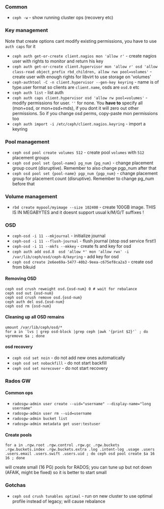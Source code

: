 ### Common

* `ceph -w` - show running cluster ops (recovery etc)


### Key management

Note that create options cant modify existing permissions, you have to use `auth caps` for it

* `ceph auth get-or-create client.nagios mon 'allow r'` - create nagios user with rights to monitor and return his key
* `ceph auth get-or-create client.hypervisor mon 'allow r' osd 'allow class-read object_prefix rbd_children, allow rwx pool=volumes'` - create user with enough rights for libvirt to use storage on 'volumes'
* `ceph-authtool -C -n client.hypervisor --gen-key keyring` - name is of type.user format so clients are `client.name`, osds are `osd.0` etc
* `ceph auth list` - list auth
* `ceph auth caps client.hypervisor osd 'allow rw pool=volumes'` - modify permissions for user. `''` for none. You **have to** specify all (mon+osd, or mon+osd+mds), if you dont it will zero out other permissions. So if you change osd perms, copy-paste mon permissions too
* `ceph auth import -i /etc/ceph/client.nagios.keyring` - import a keyring

### Pool management

* `ceph osd pool create volumes 512` - create pool `volumes` with `512` placement groups
* `ceph osd pool set {pool-name} pg_num {pg_num}` - change placement group count (disruptive). Remember to also change pgp_num after that
* `ceph osd pool set {pool-name} pgp_num {pgp_num}` - change placement group for placement count (disruptive). Remember to change pg_num before that


### Volume management

* `rbd create mypool/myimage --size 102400` - create 100GB image. THIS IS IN MEGABYTES and it doesnt support usual k/M/G/T suffixes
!


### OSD

* `ceph-osd -i 11 --mkjournal` - initialize journal
* `ceph-osd -i 11 --flush-journal` - flush journal (stop osd service first!)
* `ceph-osd -i 11 --mkfs --mkkey` - create fs and key for osd
* `ceph auth add osd.8  osd 'allow *' mon 'allow rwx' -i /var/lib/ceph/osd/ceph-8/keyring` - add key for osd
* `ceph osd create 2e6ee69a-5477-40b2-9eea-c675ef8ca2a3` - create osd from blkuid
#### Removing OSD

    ceph osd crush reweight osd.{osd-num} 0 # wait for rebalance
    ceph osd out {osd-num}
    ceph osd crush remove osd.{osd-num}
    ceph auth del osd.{osd-num}
    ceph osd rm {osd-num}

#### Cleaning up all OSD remains

    umount /var/lib/ceph/osd/*
    for a in `lvs | grep osd-block |grep ceph |awk '{print $2}'` ; do vgremove $a ; done

#### osd recovery

* `ceph osd set noin` - do not add new ones automatically
* `ceph osd set nobackfill` - do not start backfill
* `ceph osd set norecover` - do not start recovery

### Rados GW

#### Common ops

* `radosgw-admin user create --uid="username" --display-name="long username"`
* `radosgw-admin user rm --uid=username`
* `radosgw-admin bucket list`
* `radosgw-admin metadata get user:testuser`

#### Create pools
`for a in .rgw.root .rgw.control .rgw.gc .rgw.buckets .rgw.buckets.index .rgw.buckets.extra .log .intent-log .usage .users .users.email .users.swift .users.uid ; do ceph osd pool create $a 16 16 ; done`

will create small (16 PG) pools for RADOS; you can tune up but not down (AFAIK, might be fixed) so it is better to start small

### Gotchas

* `ceph osd crush tunables optimal` - run on new cluster to use optimal profile instead of legacy; will cause rebalance
